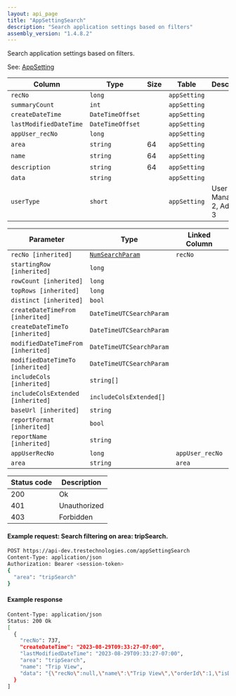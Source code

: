 ```yaml
---
layout: api_page
title: "AppSettingSearch"
description: "Search application settings based on filters"
assembly_version: "1.4.8.2"
---
```


Search application settings based on filters.

See: [AppSetting](AppSetting.html)

| Column | Type | Size | Table | Description |
| ------ | ---- | ---- | ----- | ----------- |
| `recNo` | `long` |  | `appSetting` | 
| `summaryCount` | `int` |  | `appSetting` | 
| `createDateTime` | `DateTimeOffset` |  | `appSetting` | 
| `lastModifiedDateTime` | `DateTimeOffset` |  | `appSetting` | 
| `appUser_recNo` | `long` |  | `appSetting` | 
| `area` | `string` | 64 | `appSetting` | 
| `name` | `string` | 64 | `appSetting` | 
| `description` | `string` | 64 | `appSetting` | 
| `data` | `string` |  | `appSetting` | 
| `userType` | `short` |  | `appSetting` | User = 1, Manager = 2, Admin = 3

| Parameter | Type | Linked Column | Description |
| --------- | ---- | ------------- | ----------- |
| `recNo [inherited]` | [`NumSearchParam`](NumSearchParam) | `recNo` | 
| `startingRow [inherited]` | `long` |  | 
| `rowCount [inherited]` | `long` |  | 
| `topRows [inherited]` | `long` |  | 
| `distinct [inherited]` | `bool` |  | 
| `createDateTimeFrom [inherited]` | `DateTimeUTCSearchParam` |  | 
| `createDateTimeTo [inherited]` | `DateTimeUTCSearchParam` |  | 
| `modifiedDateTimeFrom [inherited]` | `DateTimeUTCSearchParam` |  | 
| `modifiedDateTimeTo [inherited]` | `DateTimeUTCSearchParam` |  | 
| `includeCols [inherited]` | `string[]` |  | 
| `includeColsExtended [inherited]` | `includeColsExtended[]` |  | 
| `baseUrl [inherited]` | `string` |  | 
| `reportFormat [inherited]` | `bool` |  | 
| `reportName [inherited]` | `string` |  | 
| `appUserRecNo` | `long` | `appUser_recNo` | 
| `area` | `string` | `area` | 

| Status code | Description |
| ----------- | ----------- |
| 200 | Ok |
| 401 | Unauthorized |
| 403 | Forbidden |

#### Example request: Search filtering on area: tripSearch.
```sh
POST https://api-dev.trestechnologies.com/appSettingSearch
Content-Type: application/json
Authorization: Bearer <session-token>
{
  "area": "tripSearch"
}
```

#### Example response
```sh
Content-Type: application/json
Status: 200 Ok
[
  {
    "recNo": 737,
    "createDateTime": "2023-08-29T09:33:27-07:00",
    "lastModifiedDateTime": "2023-08-29T09:33:27-07:00",
    "area": "tripSearch",
    "name": "Trip View",
    "data": "{\"recNo\":null,\"name\":\"Trip View\",\"orderId\":1,\"isDefault\":null,\"isSelected\":true,\"isMain\":true,\"isDisplayInReportMenu\":null,\"categoryName\":null,\"reportOutputFormat\":null,\"isAgencyLevel\":true,\"sortColumn\":null,\"sortDirection\":null,\"searchAreaViewType\":null,\"columns\":[{\"recNo\":101,\"header\":\"All\",\"width\":\"50px\",\"orderId\":0,\"entityRecNo\":null,\"entityName\":null},{\"recNo\":1,\"header\":\"Trip Name\",\"width\":null,\"orderId\":1,\"entityRecNo\":null,\"entityName\":null},{\"recNo\":2,\"header\":\"Client\",\"width\":null,\"orderId\":2,\"entityRecNo\":null,\"entityName\":null},{\"recNo\":3,\"header\":\"Branch\",\"width\":null,\"orderId\":3,\"entityRecNo\":null,\"entityName\":null},{\"recNo\":4,\"header\":\"Trip Advisor\",\"width\":null,\"orderId\":4,\"entityRecNo\":null,\"entityName\":null},{\"recNo\":5,\"header\":\"Trip Start Date\",\"width\":null,\"orderId\":5,\"entityRecNo\":null,\"entityName\":null},{\"recNo\":42,\"header\":\"Reservation Date Created\",\"width\":null,\"orderId\":6,\"entityRecNo\":null,\"entityName\":null},{\"recNo\":43,\"header\":\"Reservation Date Modified\",\"width\":null,\"orderId\":7,\"entityRecNo\":null,\"entityName\":null},{\"recNo\":29,\"header\":\"Travel Category\",\"width\":null,\"orderId\":8,\"entityRecNo\":null,\"entityName\":null},{\"recNo\":12,\"header\":\"Reservation Provider\",\"width\":null,\"orderId\":9,\"entityRecNo\":null,\"entityName\":null},{\"recNo\":16,\"header\":\"Reservation Supplier\",\"width\":null,\"orderId\":10,\"entityRecNo\":null,\"entityName\":null},{\"recNo\":18,\"header\":\"Reservation Primary Traveler\",\"width\":null,\"orderId\":11,\"entityRecNo\":null,\"entityName\":null},{\"recNo\":25,\"header\":\"Reservation Confirmation Number\",\"width\":null,\"orderId\":12,\"entityRecNo\":null,\"entityName\":null},{\"recNo\":13,\"header\":\"Reservation Record Locator\",\"width\":null,\"orderId\":13,\"entityRecNo\":null,\"entityName\":null},{\"recNo\":40,\"header\":\"Trip Date Created\",\"width\":null,\"orderId\":14,\"entityRecNo\":null,\"entityName\":null},{\"recNo\":41,\"header\":\"Trip Date Modified\",\"width\":null,\"orderId\":15,\"entityRecNo\":null,\"entityName\":null},{\"recNo\":36,\"header\":\"Booking Date\",\"width\":null,\"orderId\":16,\"entityRecNo\":null,\"entityName\":null}],\"filters\":[{\"recNo\":1,\"label\":\"Trip Name\",\"filterArea\":5,\"filterFieldList\":[{\"recNo\":0,\"field\":\"tripName\",\"label\":\"Trip Name\",\"value\":null,\"type\":\"TextBoxAreaOperator\",\"placeHolder\":\"Trip Name\",\"displayText\":\"\"}]},{\"recNo\":2,\"label\":\"Reservation Confirmation Number\",\"filterArea\":5,\"filterFieldList\":[{\"recNo\":0,\"field\":\"reservationConfirmationNumber\",\"label\":\"Reservation Confirmation Number\",\"value\":null,\"type\":\"TextBoxAreaOperator\",\"placeHolder\":\"Reservation Confirmation Number\",\"displayText\":\"\"}]},{\"recNo\":3,\"label\":\"Trip Client\",\"filterArea\":5,\"filterFieldList\":[{\"recNo\":0,\"field\":\"clientProfileRecNo\",\"label\":\"Client\",\"value\":null,\"type\":\"LookupFilter\",\"placeHolder\":\"Client\",\"displayText\":\"\"}]},{\"recNo\":21,\"label\":\"Reservation Travel Category\",\"filterArea\":5,\"filterFieldList\":[{\"recNo\":0,\"field\":\"reservationTravelCategory\",\"label\":\"Reservation Travel Category\",\"value\":{\"value\":[5]},\"type\":\"MultiDropDownFieldOperator\",\"placeHolder\":\"Reservation Travel Category\",\"displayText\":\"Tour\"}]}]}"
  }
]
```

